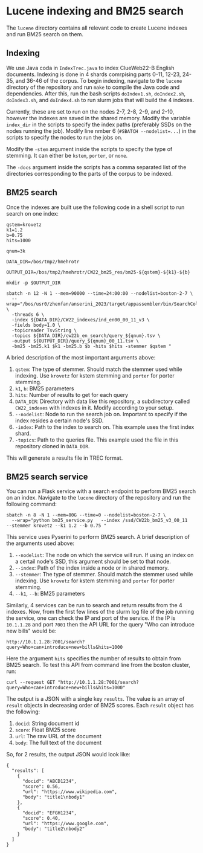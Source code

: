 # Lucene indexing and BM25 search

The `lucene` directory contains all relevant code to create Lucene indexes and run BM25 search on them.

## Indexing
We use Java coda in `IndexTrec.java` to index ClueWeb22-B English documents. Indexing is done in 4 shards comrpising parts 0-11, 12-23, 24-35, and 36-46 of the corpus. To begin indexing, navigate to the `lucene` directory of the repository and run `make` to compile the Java code and dependencies. After this, run the bash scripts `doIndex1.sh`, `doIndex2.sh`, `doIndex3.sh`, and `doIndex4.sh` to run slurm jobs that will build the 4 indexes.

Currently, these are set to run on the nodes 2-7, 2-8, 2-9, and 2-10, however the indexes are saved in the shared memory. Modify the variable `index_dir` in the scripts to specify the index paths (preferably SSDs on the nodes running the job). Modify line nmber 6 (`#SBATCH --nodelist=...`) in the scripts to specify the nodes to run the jobs on.

Modify the `-stem` argument inside the scripts to specify the type of stemming. It can either be `kstem`, `porter`, or `none`.

The `-docs` argument inside the scripts has a comma separated list of the directories corresponding to the parts of the corpus to be indexed.

## BM25 search
Once the indexes are built use the following code in a shell script to run search on one index:

```
qstem=krovetz
k1=1.2
b=0.75
hits=1000

qnum=3k

DATA_DIR=/bos/tmp2/hmehrotr

OUTPUT_DIR=/bos/tmp2/hmehrotr/CW22_bm25_res/bm25-${qstem}-${k1}-${b}

mkdir -p $OUTPUT_DIR

sbatch -n 12 -N 1 --mem=90000 --time=24:00:00 --nodelist=boston-2-7 \
  --wrap="/bos/usr0/zhenfan/anserini_2023/target/appassembler/bin/SearchCollection \
  -threads 6 \
  -index ${DATA_DIR}/CW22_indexes/ind_en00_00_11_v3 \
  -fields body=1.0 \
  -topicreader TsvString \
  -topics ${DATA_DIR}/cw22b_en_search/query_${qnum}.tsv \
  -output ${OUTPUT_DIR}/query_${qnum}_00_11.tsv \
  -bm25 -bm25.k1 $k1 -bm25.b $b -hits $hits -stemmer $qstem "
```

A bried description of the most important arguments above:

1. `qstem`: The type of stemmer. Should match the stemmer used while indexing. Use `krovetz` for kstem stemming and `porter` for porter stemming.
1. `k1`, `b`: BM25 parameters
1. `hits`: Number of results to get for each query
1. `DATA_DIR`: Directory with data like this repository, a subdirectory called `CW22_indexes` with indexes in it. Modify according to your setup.
1. `--nodelist`: Node to run the search job on. Important to specify if the index resides a certain node's SSD.
1. `-index`: Path to the index to search on. This example uses the first index shard.
1. `-topics`: Path to the queries file. This example used the file in this repository cloned in `DATA_DIR`.

This will generate a results file in TREC format.

## BM25 search service
You can run a Flask service with a search endpoint to perform BM25 search on an index. Navigate to the `lucene` directory of the repository and run the following command:

```
sbatch -n 8 -N 1 --mem=80G --time=0 --nodelist=boston-2-7 \
  --wrap="python bm25_service.py   --index /ssd/CW22b_bm25_v3_00_11   --stemmer krovetz --k1 1.2 --b 0.75 "
```

This service uses Pyserini to perform BM25 search. A brief description of the arguments used above:

1. `--nodelist`: The node on which the service will run. If using an index on a certail node's SSD, this argument should be set to that node.
1. `--index`: Path of the index inside a node or in shared memory.
1. `--stemmer`: The type of stemmer. Should match the stemmer used while indexing. Use `krovetz` for kstem stemming and `porter` for porter stemming.
1. `--k1`, `--b`: BM25 parameters

Similarly, 4 services can be run to search and return results from the 4 indexes. Now, from the first few lines of the slurm log file of the job running the service, one can check the IP and port of the service. If the IP is `10.1.1.28` and port `7001` then the API URL for the query "Who can introduce new bills" would be:

`http://10.1.1.28:7001/search?query=Who+can+introduce+new+bills&hits=1000`

Here the argument `hits` specifies the number of results to obtain from BM25 search. To test this API from command line from the boston cluster, run:

`curl --request GET "http://10.1.1.28:7001/search?query=Who+can+introduce+new+bills&hits=1000"`

The output is a JSON with a single key `results`. The value is an array of `result` objects in decreasing order of BM25 scores. Each `result` object has the following:

1. `docid`: String document id
1. `score`: Float BM25 score
1. `url`: The raw URL of the document
1. `body`: The full text of the document

So, for 2 results, the output JSON would look like:

```
{
  "results": [
    {
      "docid": "ABCD1234",
      "score": 0.56,
      "url": "https://www.wikipedia.com",
      "body": "title1\nbody1"
    },
    {
      "docid": "EFGH1234",
      "score": 0.40,
      "url": "https://www.google.com",
      "body": "title2\nbody2"
    }
  ]
}
```

